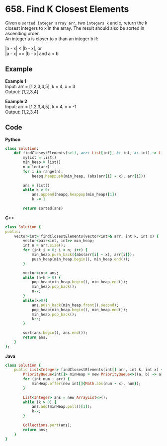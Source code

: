 # 658. Find K Closest Elements
Given a `sorted integer array arr`, two `integers k` and `x`, return the k closest integers to x in the array. The result should also be sorted in ascending order.  
An integer a is closer to x than an integer b if:  

|a - x| < |b - x|, or  
|a - x| == |b - x| and a < b  
 
## Example
**Example 1**  
Input: arr = [1,2,3,4,5], k = 4, x = 3  
Output: [1,2,3,4]  

**Example 2**  
Input: arr = [1,2,3,4,5], k = 4, x = -1  
Output: [1,2,3,4]  

## Code
**Python**
```ruby
class Solution:
    def findClosestElements(self, arr: List[int], k: int, x: int) -> List[int]:
        mylist = list()
        min_heap = list()
        n = len(arr)
        for i in range(n):
            heapq.heappush(min_heap, (abs(arr[i] - x), arr[i]))
        
        ans = list()
        while k > 0:
            ans.append(heapq.heappop(min_heap)[1])
            k -= 1
        
        return sorted(ans)
```
**C++**
```ruby
class Solution {
public:
    vector<int> findClosestElements(vector<int>& arr, int k, int x) {
        vector<pair<int, int>> min_heap;
        int n = arr.size();
        for (int i = 0; i < n; i++) {
            min_heap.push_back({abs(arr[i] - x), arr[i]});
            push_heap(min_heap.begin(), min_heap.end());
        }

        vector<int> ans;
        while (n-k > 0) {
            pop_heap(min_heap.begin(), min_heap.end());
            min_heap.pop_back();
            n--;
        }
        while(k>0){
            ans.push_back(min_heap.front().second);
            pop_heap(min_heap.begin(), min_heap.end());
            min_heap.pop_back();
            k--;
        }
        
        sort(ans.begin(), ans.end());
        return ans;
    }
};
```
**Java**  
```ruby
class Solution {
    public List<Integer> findClosestElements(int[] arr, int k, int x) {
        PriorityQueue<int[]> minHeap = new PriorityQueue<>((a, b) -> a[0] != b[0] ? a[0] - b[0] : a[1] - b[1]);
        for (int num : arr) {
            minHeap.offer(new int[]{Math.abs(num - x), num});
        }
        
        List<Integer> ans = new ArrayList<>();
        while (k > 0) {
            ans.add(minHeap.poll()[1]);
            k--;
        }
        
        Collections.sort(ans);
        return ans;
    }
}
```

